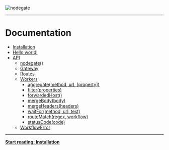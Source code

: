 ![nodegate](../images/logo-documentation.png)

---

# Documentation

- [Installation](installation.md)
- [Hello world!](hello-world.md)
- [API](api-reference.md)
  - [nodegate()](api-reference-nodegate.md)
  - [Gateway](api-reference-gateway.md)
  - [Routes](api-reference-routes.md)
  - [Workers](api-reference-workers.md)
    - [aggregate(method, url, [property])](api-reference-workers.md#aggregatemethod-url-property)
    - [filter(properties)](api-reference-workers.md#filterproperties)
    - [forwardedHost()](api-reference-workers.md#forwardedhost)
    - [mergeBody(body)](api-reference-workers.md#mergebodybody)
    - [mergeHeaders(headers)](api-reference-workers.md#mergeheadersheaders)
    - [waitFor(method, url, test)](api-reference-workers.md#waitformethod-url-test)
    - [routeMatch(regex, workflow)](api-reference-workers.md#routematchregex-workflow)
    - [statusCode(code)](api-reference-workers.md#statuscodecode)
  - [WorkflowError](api-reference-pipelineerror.md)
---

**[Start reading: Installation](installation.md)**
